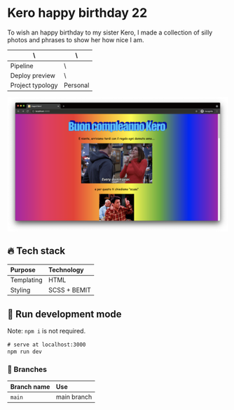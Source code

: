 # Kero happy birthday 22

To wish an happy birthday to my sister Kero, I made a collection of silly photos and phrases to show her how nice I am.

| \                | \        |
|------------------|----------|
| Pipeline         | \        |
| Deploy preview   | \        |
| Project typology | Personal |

![project preview](docs/project-preview.png)

## 🔥 Tech stack

| Purpose    | Technology   |
|:-----------|:-------------|
| Templating | HTML         |
| Styling    | SCSS + BEMIT |

## 🌊 Run development mode

Note: `npm i` is not required.

```shell
# serve at localhost:3000
npm run dev
```

### 🌿 Branches

| Branch name | Use         |
|:------------|:------------|
| `main`      | main branch |
